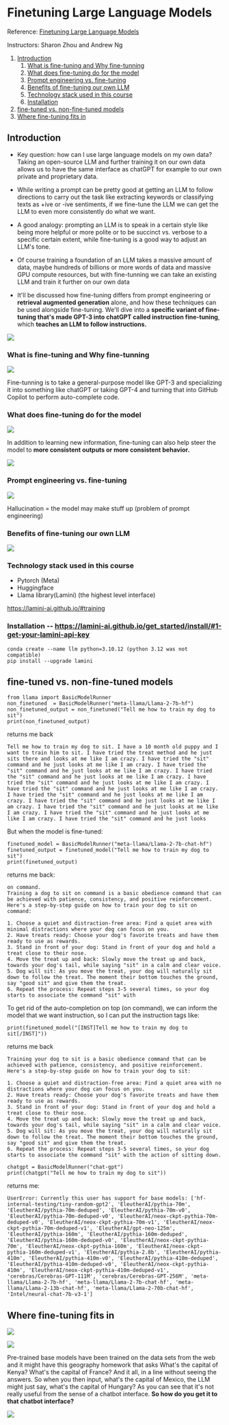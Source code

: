 
# Finetuning Large Language Models


Reference: <a href="https://www.deeplearning.ai/short-courses/finetuning-large-language-models//">Finetuning Large Language Models</a>

Instructors: Sharon Zhou and Andrew Ng

1. [Introduction](#1)
    1. [What is fine-tuning and Why fine-tunning](#2)
    3. [What does fine-tuning do for the model](#3)
    4. [Prompt engineering vs. fine-tuning](#4)
    5. [Benefits of fine-tuning our own LLM](#5)
    6. [Technology stack used in this course](#6)
    7. [Installation](#7)
2. [fine-tuned vs. non-fine-tuned models](#8)
3. [Where fine-tuning fits in](#9)
<a name="1"></a>
## Introduction 

+ Key question: how can I use large language models on my own data? Taking an open-source LLM and further training it on our own data allows us to have the same interface as chatGPT for example to our own private and proprietary data.

+ While writing a prompt can be pretty good at getting an LLM to follow directions to carry out the task like extracting keywords or classifying texts as +ive or -ive sentiments, if we fine-tune  the LLM we can get the LLM to even more consistently do what we want.

+ A good analogy: prompting an LLM is to speak in a certain style like being more helpful or more polite or to be succinct vs. verbose to a specific certain extent, while fine-tuning is a good way to adjust an LLM's tone. 

+ Of course training a foundation of an LLM takes a massive amount of data, maybe hundreds of billions or more words of data and massive GPU compute resources, but with fine-tunning we can take an existing LLM and train it further on our own data

+ It'll be discussed how fine-tuning differs from prompt engineering or **retrieval augmented generation** alone, and how these techniques can be used alongside fine-tuning. We'll dive into a **specific variant of fine-tuning that's made GPT-3 into chatGPT called instruction fine-tuning**, which **teaches an LLM to follow instructions.**

![](https://github.com/DanialArab/images/blob/main/LLM/fine_tunning_llm_cource_materials.png)

<a name="2"></a>
### What is fine-tuning and Why fine-tunning

![](https://github.com/DanialArab/images/blob/main/LLM/why_fine_tunning.png)

Fine-tunning is to take a general-purpose model like GPT-3 and specializing it into something like chatGPT or taking GPT-4 and turning that into GitHub Copilot to perform auto-complete code. 

<a name="3"></a>
### What does fine-tuning do for the model

![](https://github.com/DanialArab/images/blob/main/LLM/what_does_fine_tunning_do.png)

In addition to learning new information, fine-tuning can also help steer the model to **more consistent outputs or more consistent behavior.** 

![](https://github.com/DanialArab/images/blob/main/LLM/fine_tunned_vs._non_fine_tunned_model.png)

<a name="4"></a>
### Prompt engineering vs. fine-tuning 

![](https://github.com/DanialArab/images/blob/main/LLM/prompt_vs_fine_tunning.png)

Hallucination = the model may make stuff up (problem of prompt engineering)

<a name="5"></a>
### Benefits of fine-tuning our own LLM

![](https://github.com/DanialArab/images/blob/main/LLM/benefits_of_fine_tuning.png)

<a name="6"></a>
### Technology stack used in this course

+ Pytorch (Meta)
+ Huggingface
+ Llama library(Lamini) (the highest level interface)

https://lamini-ai.github.io/#training

<a name="7"></a>
### Installation -- https://lamini-ai.github.io/get_started/install/#1-get-your-lamini-api-key

    conda create --name llm python=3.10.12 (python 3.12 was not compatible)
    pip install --upgrade lamini

<a name="8"></a>
## fine-tuned vs. non-fine-tuned models

    from llama import BasicModelRunner
    non_finetuned  = BasicModelRunner("meta-llama/Llama-2-7b-hf")
    non_finetuned_output = non_finetuned("Tell me how to train my dog to sit")
    print(non_finetuned_output)

returns me back 

    Tell me how to train my dog to sit. I have a 10 month old puppy and I want to train him to sit. I have tried the treat method and he just sits there and looks at me like I am crazy. I have tried the "sit" command and he just looks at me like I am crazy. I have tried the "sit" command and he just looks at me like I am crazy. I have tried the "sit" command and he just looks at me like I am crazy. I have tried the "sit" command and he just looks at me like I am crazy. I have tried the "sit" command and he just looks at me like I am crazy. I have tried the "sit" command and he just looks at me like I am crazy. I have tried the "sit" command and he just looks at me like I am crazy. I have tried the "sit" command and he just looks at me like I am crazy. I have tried the "sit" command and he just looks at me like I am crazy. I have tried the "sit" command and he just looks

But when the model is fine-tuned:

    finetuned_model = BasicModelRunner("meta-llama/Llama-2-7b-chat-hf")
    finetuned_output = finetuned_model("Tell me how to train my dog to sit")
    print(finetuned_output)

returns me back:

    on command.
    Training a dog to sit on command is a basic obedience command that can be achieved with patience, consistency, and positive reinforcement. Here's a step-by-step guide on how to train your dog to sit on command:
    
    1. Choose a quiet and distraction-free area: Find a quiet area with minimal distractions where your dog can focus on you.
    2. Have treats ready: Choose your dog's favorite treats and have them ready to use as rewards.
    3. Stand in front of your dog: Stand in front of your dog and hold a treat close to their nose.
    4. Move the treat up and back: Slowly move the treat up and back, towards your dog's tail, while saying "sit" in a calm and clear voice.
    5. Dog will sit: As you move the treat, your dog will naturally sit down to follow the treat. The moment their bottom touches the ground, say "good sit" and give them the treat.
    6. Repeat the process: Repeat steps 3-5 several times, so your dog starts to associate the command "sit" with

To get rid of the auto-completion on top (on command), we can inform the model that we want instruction, so I can put the instruction tags like:

    print(finetuned_model("[INST]Tell me how to train my dog to sit[/INST]"))

returns me back

    Training your dog to sit is a basic obedience command that can be achieved with patience, consistency, and positive reinforcement. Here's a step-by-step guide on how to train your dog to sit:
    
    1. Choose a quiet and distraction-free area: Find a quiet area with no distractions where your dog can focus on you.
    2. Have treats ready: Choose your dog's favorite treats and have them ready to use as rewards.
    3. Stand in front of your dog: Stand in front of your dog and hold a treat close to their nose.
    4. Move the treat up and back: Slowly move the treat up and back, towards your dog's tail, while saying "sit" in a calm and clear voice.
    5. Dog will sit: As you move the treat, your dog will naturally sit down to follow the treat. The moment their bottom touches the ground, say "good sit" and give them the treat.
    6. Repeat the process: Repeat steps 3-5 several times, so your dog starts to associate the command "sit" with the action of sitting down.

    chatgpt = BasicModelRunner("chat-gpt")
    print(chatgpt("Tell me how to train my dog to sit"))

returns me:

    UserError: Currently this user has support for base models: ['hf-internal-testing/tiny-random-gpt2', 'EleutherAI/pythia-70m', 'EleutherAI/pythia-70m-deduped', 'EleutherAI/pythia-70m-v0', 'EleutherAI/pythia-70m-deduped-v0', 'EleutherAI/neox-ckpt-pythia-70m-deduped-v0', 'EleutherAI/neox-ckpt-pythia-70m-v1', 'EleutherAI/neox-ckpt-pythia-70m-deduped-v1', 'EleutherAI/gpt-neo-125m', 'EleutherAI/pythia-160m', 'EleutherAI/pythia-160m-deduped', 'EleutherAI/pythia-160m-deduped-v0', 'EleutherAI/neox-ckpt-pythia-70m', 'EleutherAI/neox-ckpt-pythia-160m', 'EleutherAI/neox-ckpt-pythia-160m-deduped-v1', 'EleutherAI/pythia-2.8b', 'EleutherAI/pythia-410m', 'EleutherAI/pythia-410m-v0', 'EleutherAI/pythia-410m-deduped', 'EleutherAI/pythia-410m-deduped-v0', 'EleutherAI/neox-ckpt-pythia-410m', 'EleutherAI/neox-ckpt-pythia-410m-deduped-v1', 'cerebras/Cerebras-GPT-111M', 'cerebras/Cerebras-GPT-256M', 'meta-llama/Llama-2-7b-hf', 'meta-llama/Llama-2-7b-chat-hf', 'meta-llama/Llama-2-13b-chat-hf', 'meta-llama/Llama-2-70b-chat-hf', 'Intel/neural-chat-7b-v3-1']


<a name="9"></a>
## Where fine-tuning fits in

![](https://github.com/DanialArab/images/blob/main/LLM/pretraining.png)


![](https://github.com/DanialArab/images/blob/main/LLM/data%20scraping.png)

 Pre-trained base models have been trained on the data sets from the web and it might have this geography homework that asks What's the capital of Kenya? What's the capital of France? And it all, in a line without seeing the answers. So when you then input, what's the capital of Mexico, the LLM might just say, what's the capital of Hungary? As you can see that it's not really useful from the sense of a chatbot interface. **So how do you get it to that chatbot interface?**

![](https://github.com/DanialArab/images/blob/main/LLM/limitations%20of%20pretrained%20models.png)

